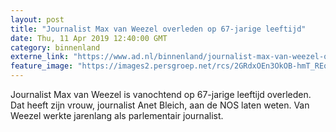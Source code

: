 ```yaml
---
layout: post
title: "Journalist Max van Weezel overleden op 67-jarige leeftijd"
date: Thu, 11 Apr 2019 12:40:00 GMT
category: binnenland
externe_link: "https://www.ad.nl/binnenland/journalist-max-van-weezel-overleden-op-67-jarige-leeftijd~a38d6e8b/"
feature_image: "https://images2.persgroep.net/rcs/2GRdxOEn3OkOB-hmT_REqmalUug/diocontent/138653045/_fitwidth/400/?appId=21791a8992982cd8da851550a453bd7f&quality=0.7"
---
```


Journalist Max van Weezel is vanochtend op 67-jarige leeftijd overleden. Dat heeft zijn vrouw, journalist Anet Bleich, aan de NOS laten weten. Van Weezel werkte jarenlang als parlementair journalist.
